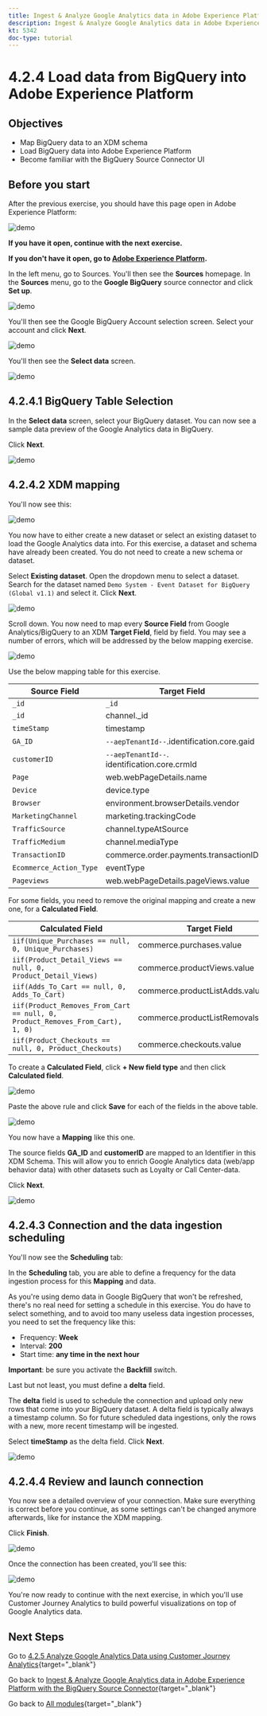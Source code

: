 ```yaml
---
title: Ingest & Analyze Google Analytics data in Adobe Experience Platform with the BigQuery Source Connector - Load data from BigQuery into Adobe Experience Platform
description: Ingest & Analyze Google Analytics data in Adobe Experience Platform with the BigQuery Source Connector - Load data from BigQuery into Adobe Experience Platform
kt: 5342
doc-type: tutorial
---
```

# 4.2.4 Load data from BigQuery into Adobe Experience Platform

## Objectives

- Map BigQuery data to an XDM schema
- Load BigQuery data into Adobe Experience Platform
- Become familiar with the BigQuery Source Connector UI

## Before you start

After the previous exercise, you should have this page open in Adobe Experience Platform:

![demo](./images/datasets.png)

**If you have it open, continue with the next exercise.**

**If you don't have it open, go to [Adobe Experience Platform](https://experience.adobe.com/platform/home).**

In the left menu, go to Sources. You'll then see the **Sources** homepage. In the **Sources** menu, go to the **Google BigQuery** source connector and click **Set up**.

![demo](./images/sourceshome.png)

You'll then see the Google BigQuery Account selection screen. Select your account and click **Next**.

![demo](./images/0c.png)

You'll then see the **Select data** screen.

![demo](./images/datasets.png)

## 4.2.4.1 BigQuery Table Selection

In the **Select data** screen, select your BigQuery dataset. You can now see a sample data preview of the Google Analytics data in BigQuery. 

Click **Next**.

![demo](./images/datasets1.png)

## 4.2.4.2 XDM mapping

You'll now see this:

![demo](./images/xdm4a.png)

You now have to either create a new dataset or select an existing dataset to load the Google Analytics data into. For this exercise, a dataset and schema have already been created. You do not need to create a new schema or dataset.

Select **Existing dataset**. Open the dropdown menu to select a dataset. Search for the dataset named `Demo System - Event Dataset for BigQuery (Global v1.1)` and select it. Click **Next**.

![demo](./images/xdm6.png)

Scroll down. You now need to map every **Source Field** from Google Analytics/BigQuery to an XDM **Target Field**, field by field. You may see a number of errors, which will be addressed by the below mapping exercise.

![demo](./images/xdm8.png)

Use the below mapping table for this exercise.

| Source Field        | Target Field |   
| ----------------- |-------------| 
| `_id` | `_id` | 
| `_id` | channel._id | 
| `timeStamp` | timestamp | 
| `GA_ID` | ``--aepTenantId--``.identification.core.gaid | 
| `customerID` | ``--aepTenantId--``. identification.core.crmId | 
| `Page` | web.webPageDetails.name | 
| `Device` | device.type | 
| `Browser` | environment.browserDetails.vendor| 
| `MarketingChannel` | marketing.trackingCode | 
| `TrafficSource` | channel.typeAtSource | 
| `TrafficMedium` | channel.mediaType | 
| `TransactionID` | commerce.order.payments.transactionID | 
| `Ecommerce_Action_Type` | eventType | 
| `Pageviews` | web.webPageDetails.pageViews.value| 


For some fields, you need to remove the original mapping and create a new one, for a **Calculated Field**.

| Calculated Field        | Target Field |   
| ----------------- |-------------| 
| `iif(Unique_Purchases == null, 0, Unique_Purchases)` | commerce.purchases.value | 
| `iif(Product_Detail_Views == null, 0, Product_Detail_Views)` | commerce.productViews.value | 
| `iif(Adds_To_Cart == null, 0, Adds_To_Cart)` | commerce.productListAdds.value | 
| `iif(Product_Removes_From_Cart == null, 0, Product_Removes_From_Cart), 1, 0)` | commerce.productListRemovals.value | 
| `iif(Product_Checkouts == null, 0, Product_Checkouts)` | commerce.checkouts.value | 

To create a **Calculated Field**, click **+ New field type** and then click **Calculated field**.

![demo](./images/xdm8a.png)

Paste the above rule and click **Save** for each of the fields in the above table.

![demo](./images/xdm8b.png)

You now have a **Mapping** like this one.

The source fields **GA_ID** and **customerID** are mapped to an Identifier in this XDM Schema. This will allow you to enrich Google Analytics data (web/app behavior data) with other datasets such as Loyalty or Call Center-data.

Click **Next**.

![demo](./images/xdm34.png)

## 4.2.4.3 Connection and the data ingestion scheduling

You'll now see the **Scheduling** tab:

In the **Scheduling** tab, you are able to define a frequency for the data ingestion process for this **Mapping** and data. 

As you're using demo data in Google BigQuery that won't be refreshed, there's no real need for setting a schedule in this exercise. You do have to select something, and to avoid too many useless data ingestion processes, you need to set the frequency like this:

- Frequency: **Week**
- Interval: **200**
- Start time: **any time in the next hour**

**Important**: be sure you activate the **Backfill** switch.

Last but not least, you must define a **delta** field. 

The **delta** field is used to schedule the connection and upload only new rows that come into your BigQuery dataset. A delta field is typically always a timestamp column. So for future scheduled data ingestions, only the rows with a new, more recent timestamp will be ingested.

Select **timeStamp** as the delta field.
Click **Next**.

![demo](./images/ex437.png)

## 4.2.4.4 Review and launch connection

You now see a detailed overview of your connection. Make sure everything is correct before you continue, as some settings can't be changed anymore afterwards, like for instance the XDM mapping.

Click **Finish**.

![demo](./images/xdm46.png)

Once the connection has been created, you'll see this:

![demo](./images/xdm48.png)

You're now ready to continue with the next exercise, in which you'll use Customer Journey Analytics to build powerful visualizations on top of Google Analytics data.

## Next Steps

Go to [4.2.5 Analyze Google Analytics Data using Customer Journey Analytics](./ex5.md){target="_blank"}

Go back to [Ingest & Analyze Google Analytics data in Adobe Experience Platform with the BigQuery Source Connector](./customer-journey-analytics-bigquery-gcp.md){target="_blank"}

Go back to [All modules](./../../../../overview.md){target="_blank"}